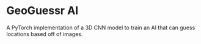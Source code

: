 # GeoGuessr AI
A PyTorch implementation of a 3D CNN model to train an AI that can guess locations based off of images.
